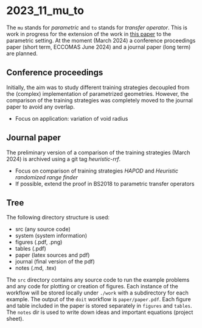 # 2023_11_mu_to
The `mu` stands for *parametric* and `to` stands for *transfer operator*.
This is work in progress for the extension of the work in [this paper](https://git.bam.de/mechanics/paper/2020_02_multiscale) to the parametric setting.
At the moment (March 2024) a conference proceedings paper (short term, ECCOMAS June 2024) and a journal paper (long term) are planned.

## Conference proceedings
Initially, the aim was to study different training strategies decoupled from the
(complex) implementation of parametrized geometries.
However, the comparison of the training strategies was completely moved to the journal
paper to avoid any overlap.

* Focus on application: variation of void radius

## Journal paper
The preliminary version of a comparison of the training strategies (March 2024)
is archived using a git tag _heuristic-rrf_.

* Focus on comparison of training strategies _HAPOD_ and _Heuristic randomized range finder_
* If possible, extend the proof in BS2018 to parametric transfer operators

## Tree
The following directory structure is used:

* src (any source code)
* system (system information)
* figures (.pdf, .png)
* tables (.pdf)
* paper (latex sources and pdf)
* journal (final version of the pdf)
* notes (.md, .tex)

The `src` directory contains any source code to run the example problems and any
code for plotting or creation of figures.
Each instance of the workflow will be stored locally under `./work` with a
subdirectory for each example. The output of the `doit` workflow is `paper/paper.pdf`.
Each figure and table included in the paper is stored separately in `figures` and `tables`.
The `notes` dir is used to write down ideas and important equations (project sheet).
